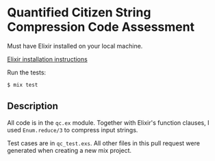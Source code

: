# Quantified Citizen String Compression Code Assessment

Must have Elixir installed on your local machine.

[Elixir installation instructions](https://elixir-lang.org/install.html#by-operating-system)

Run the tests:

```bash
$ mix test
```

## Description

All code is in the `qc.ex` module. Together with Elixir's function clauses, I used `Enum.reduce/3` to compress input strings.

Test cases are in `qc_test.exs`. All other files in this pull request were generated when creating a new mix project.
